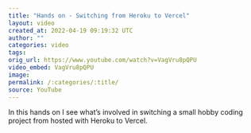 ```yaml
---
title: "Hands on - Switching from Heroku to Vercel"
layout: video
created_at: 2022-04-19 09:19:32 UTC
author: ""
categories: video
tags: 
orig_url: https://www.youtube.com/watch?v=VagVru8pQPU
video_embed: VagVru8pQPU
image:
permalink: /:categories/:title/
source: YouTube
---
```

In this hands on I see what’s involved in switching a small hobby coding project from hosted with Heroku to Vercel.